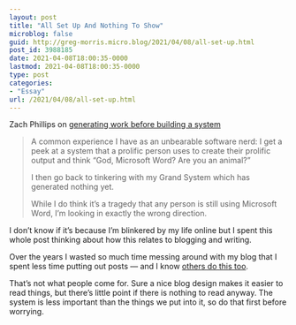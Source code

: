 ```yaml
---
layout: post
title: "All Set Up And Nothing To Show"
microblog: false
guid: http://greg-morris.micro.blog/2021/04/08/all-set-up.html
post_id: 3988185
date: 2021-04-08T18:00:35-0000
lastmod: 2021-04-08T18:00:35-0000
type: post
categories:
- "Essay"
url: /2021/04/08/all-set-up.html
---
```

<!--kg-card-begin: html--><p>Zach Phillips on <a href="https://little.zachphillips.blog/2021/04/02/workflow-second.html">generating work before building a system</a></p>
<blockquote><p>
  A common experience I have as an unbearable software nerd: I get a peek at a system that a prolific person uses to create their prolific output and think “God, Microsoft Word? Are you an animal?”</p>
<p>  I then go back to tinkering with my Grand System which has generated nothing yet.</p>
<p>  While I do think it’s a tragedy that any person is still using Microsoft Word, I’m looking in exactly the wrong direction.
</p></blockquote>
<p>I don’t know if it’s because I’m blinkered by my life online but I spent this whole post thinking about how this relates to blogging and writing.</p>
<p>Over the years I wasted so much time messing around with my blog that I spent less time putting out posts — and I know <a href="https://micro.blog/JeffPerry/11240196">others do this too</a>.</p>
<p>That’s not what people come for. Sure a nice blog design makes it easier to read things, but there’s little point if there is nothing to read anyway. The system is less important than the things we put into it, so do that first before worrying.</p>
<!--kg-card-end: html-->
